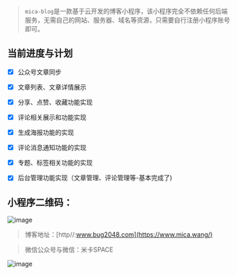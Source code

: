 > `mica-blog`是一款基于云开发的博客小程序，该小程序完全不依赖任何后端服务，无需自己的网站、服务器、域名等资源，只需要自行注册小程序账号即可。

## 当前进度与计划

- [x]  公众号文章同步
- [x]  文章列表、文章详情展示
- [x]  分享、点赞、收藏功能实现
- [x]  评论相关展示和功能实现
- [x]  生成海报功能的实现
- [x]  评论消息通知功能的实现
- [x]  专题、标签相关功能的实现
- [x]  后台管理功能实现（文章管理、评论管理等-基本完成了)


## 小程序二维码：
![image](https://img2018.cnblogs.com/blog/1530506/201907/1530506-20190717164338242-908547227.jpg)


> 博客地址：[http//:www.bug2048.com](https://www.mica.wang/) 

> 微信公众号与微信：米卡SPACE

![image](https://img2018.cnblogs.com/blog/1530506/201907/1530506-20190717104534005-1839641656.jpg) 

